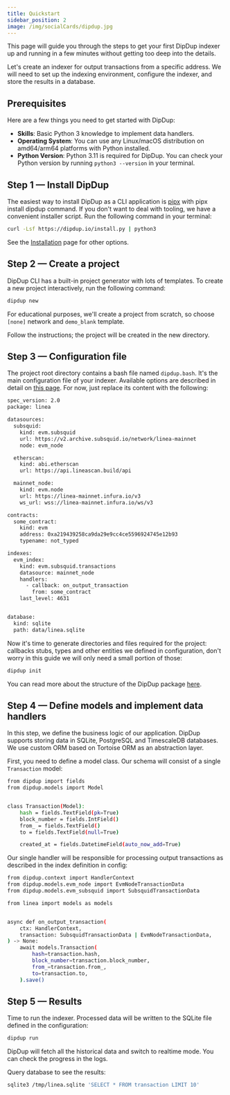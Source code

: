 ```yaml
---
title: Quickstart
sidebar_position: 2
image: /img/socialCards/dipdup.jpg
---
```

This page will guide you through the steps to get your first DipDup indexer up and running in a few minutes without getting too deep into the details.

Let's create an indexer for output transactions from a specific address. We will need to set up the indexing environment, configure the indexer, and store the results in a database.

## Prerequisites
Here are a few things you need to get started with DipDup:

- **Skills**: Basic Python 3 knowledge to implement data handlers.
- **Operating System**: You can use any Linux/macOS distribution on amd64/arm64 platforms with Python installed.
- **Python Version**: Python 3.11 is required for DipDup. You can check your Python version by running `python3 --version` in your terminal.

## Step 1 — Install DipDup
The easiest way to install DipDup as a CLI application is [pipx](https://pipx.pypa.io/stable/) with pipx install dipdup command. If you don't want to deal with tooling, we have a convenient installer script. Run the following command in your terminal:

```bash
curl -Lsf https://dipdup.io/install.py | python3
```

See the [Installation](https://dipdup.io/docs/installation) page for other options.

## Step 2 — Create a project
DipDup CLI has a built-in project generator with lots of templates. To create a new project interactively, run the following command:

```bash
dipdup new
```

For educational purposes, we'll create a project from scratch, so choose `[none]` network and `demo_blank` template.

Follow the instructions; the project will be created in the new directory.

## Step 3 — Configuration file
The project root directory contains a bash file named `dipdup.bash`. It's the main configuration file of your indexer. Available options are described in detail on [this page](https://dipdup.io/docs/getting-started/config). For now, just replace its content with the following:

```bash
spec_version: 2.0
package: linea

datasources:
  subsquid:
    kind: evm.subsquid	
    url: https://v2.archive.subsquid.io/network/linea-mainnet
    node: evm_node

  etherscan:
    kind: abi.etherscan	
    url: https://api.lineascan.build/api    

  mainnet_node:
    kind: evm.node	
    url: https://linea-mainnet.infura.io/v3
    ws_url: wss://linea-mainnet.infura.io/ws/v3

contracts:
  some_contract:
    kind: evm
    address: 0xa219439258ca9da29e9cc4ce5596924745e12b93
    typename: not_typed

indexes:
  evm_index:
    kind: evm.subsquid.transactions
    datasource: mainnet_node
    handlers:
      - callback: on_output_transaction
        from: some_contract
    last_level: 4631


database:
  kind: sqlite
  path: data/linea.sqlite
```

Now it's time to generate directories and files required for the project: callbacks stubs, types and other entities we defined in configuration, don't worry in this guide we will only need a small portion of those:

```bash
dipdup init
```

You can read more about the structure of the DipDup package [here](https://dipdup.io/docs/getting-started/package).

## Step 4 — Define models and implement data handlers
In this step, we define the business logic of our application. DipDup supports storing data in SQLite, PostgreSQL and TimescaleDB databases. We use custom ORM based on Tortoise ORM as an abstraction layer.

First, you need to define a model class. Our schema will consist of a single `Transaction` model:

```bash
from dipdup import fields
from dipdup.models import Model


class Transaction(Model):
    hash = fields.TextField(pk=True)
    block_number = fields.IntField()
    from_ = fields.TextField()
    to = fields.TextField(null=True)

    created_at = fields.DatetimeField(auto_now_add=True)
```


Our single handler will be responsible for processing output transactions as described in the index definition in config:

```bash
from dipdup.context import HandlerContext
from dipdup.models.evm_node import EvmNodeTransactionData
from dipdup.models.evm_subsquid import SubsquidTransactionData

from linea import models as models


async def on_output_transaction(
    ctx: HandlerContext,
    transaction: SubsquidTransactionData | EvmNodeTransactionData,
) -> None:
    await models.Transaction(
        hash=transaction.hash,
        block_number=transaction.block_number,
        from_=transaction.from_,
        to=transaction.to,
    ).save()
```

## Step 5 — Results
Time to run the indexer. Processed data will be written to the SQLite file defined in the configuration:

```bash
dipdup run
```

DipDup will fetch all the historical data and switch to realtime mode. You can check the progress in the logs.

Query database to see the results:

```bash
sqlite3 /tmp/linea.sqlite 'SELECT * FROM transaction LIMIT 10'
```
